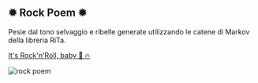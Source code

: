 ✹ Rock Poem ✹
---
Pesie dal tono selvaggio e ribelle generate utilizzando le catene di Markov della libreria RiTa.

[It's Rock'n'Roll, baby 🤘 🔥](https://editor.p5js.org/irene.crln/full/7DameujTm)

![rock poem](https://user-images.githubusercontent.com/79697764/122246532-e7a30880-cec6-11eb-848c-a97372053765.JPG)

